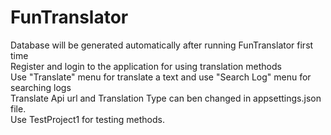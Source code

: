 # FunTranslator

Database will be generated automatically after running FunTranslator first time <br/>
Register and login to the application for using translation methods <br/>
Use "Translate" menu for translate a text and use "Search Log" menu for searching logs <br/>
Translate Api url and Translation Type can ben changed in appsettings.json file. <br/>
Use TestProject1 for testing methods. <br/>
